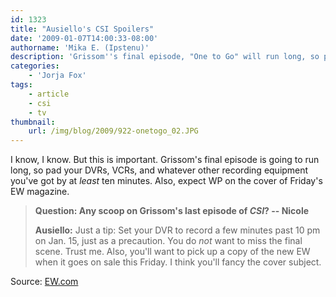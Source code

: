 ```yaml
---
id: 1323
title: "Ausiello's CSI Spoilers"
date: '2009-01-07T14:00:33-08:00'
authorname: 'Mika E. (Ipstenu)'
description: 'Grissom''s final episode, "One to Go" will run long, so pad your recordings by 10 minutes.  Also, Friday, Jan 9th''s issue of EW should have CSI on the cover.'
categories:
    - 'Jorja Fox'
tags:
    - article
    - csi
    - tv
thumbnail:
    url: /img/blog/2009/922-onetogo_02.JPG
---
```


I know, I know. But this is important.  Grissom's final episode is going to run long, so pad your DVRs, VCRs, and whatever other recording equipment you've got by at _least_ ten minutes.  Also, expect WP on the cover of Friday's EW magazine.

>**Question: Any scoop on Grissom's last episode of _CSI_? -- Nicole**
>
> **Ausiello:** Just a tip: Set your DVR to record a few minutes past 10 pm on Jan. 15, just as a precaution. You do _not_ want to miss the final scene. Trust me. Also, you'll want to pick up a copy of the new EW when it goes on sale this Friday. I think you'll fancy the cover subject.

Source: [EW.com](http://ausiellofiles.ew.com/2009/01/ask-ausiello-sp.html)

